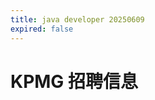```yaml
---
title: java developer 20250609
expired: false
---
```


# KPMG 招聘信息

<JobPostingTable job-posting-json-path="kpmg/data/java-developer-20250609.json" />
